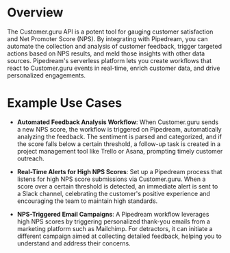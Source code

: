 # Overview

The Customer.guru API is a potent tool for gauging customer satisfaction and Net Promoter Score (NPS). By integrating with Pipedream, you can automate the collection and analysis of customer feedback, trigger targeted actions based on NPS results, and meld those insights with other data sources. Pipedream's serverless platform lets you create workflows that react to Customer.guru events in real-time, enrich customer data, and drive personalized engagements.

# Example Use Cases

- **Automated Feedback Analysis Workflow**: When Customer.guru sends a new NPS score, the workflow is triggered on Pipedream, automatically analyzing the feedback. The sentiment is parsed and categorized, and if the score falls below a certain threshold, a follow-up task is created in a project management tool like Trello or Asana, prompting timely customer outreach.

- **Real-Time Alerts for High NPS Scores**: Set up a Pipedream process that listens for high NPS score submissions via Customer.guru. When a score over a certain threshold is detected, an immediate alert is sent to a Slack channel, celebrating the customer's positive experience and encouraging the team to maintain high standards.

- **NPS-Triggered Email Campaigns**: A Pipedream workflow leverages high NPS scores by triggering personalized thank-you emails from a marketing platform such as Mailchimp. For detractors, it can initiate a different campaign aimed at collecting detailed feedback, helping you to understand and address their concerns.
